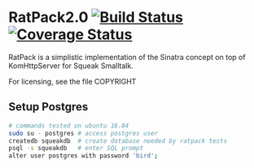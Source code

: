 RatPack2.0 [![Build Status](https://travis-ci.org/hpi-swa-teaching/RatPack2.0.svg?branch=develop)](https://travis-ci.org/hpi-swa-teaching/RatPack2.0) [![Coverage Status](https://coveralls.io/repos/github/hpi-swa-teaching/RatPack2.0/badge.svg?branch=master)](https://coveralls.io/github/hpi-swa-teaching/RatPack2.0?branch=develop)
========================
RatPack is a simplistic implementation of the Sinatra concept on top
of KomHttpServer for Squeak Smalltalk.

For licensing, see the file COPYRIGHT

Setup Postgres
-----

```bash
# commands tested on ubuntu 16.04
sudo su - postgres # access postgres user
createdb squeakdb  # create database needed by ratpack tests
psql -s squeakdb   # enter SQL prompt
alter user postgres with password 'bird';
```
